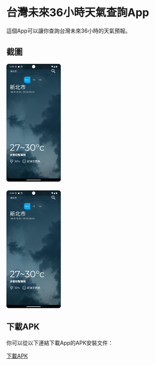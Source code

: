 # 台灣未來36小時天氣查詢App

這個App可以讓你查詢台灣未來36小時的天氣預報。

## 截圖

<div style="display: inline-block; margin-right: 20px;">
    <img src="assets/sample2.png" alt="示例圖片2" width="30%" height="30%">
</div>
<div style="display: inline-block; margin-top: 20px;">
    <img src="assets/sample2.png" alt="示例圖片2" width="30%" height="30%">
</div>

## 下載APK

你可以從以下連結下載App的APK安裝文件：

[下載APK](https://drive.google.com/file/d/1yz7BsDbYRpsMm-tTRa-yLvZBasaqebf0/view?usp=sharing)
